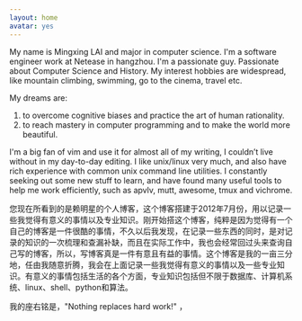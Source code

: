 ```yaml
---
layout: home
avatar: yes
---
```


My name is Mingxing LAI and major in computer science. I'm a software engineer work at Netease in hangzhou. I'm a passionate guy. Passionate about Computer Science and History. My interest hobbies are widespread, like mountain climbing, swimming, go to the cinema, travel etc.

My dreams are:

1. to overcome cognitive biases and practice the art of human rationality.
1. to reach mastery in computer programming and to make the world more beautiful.

I'm a big fan of vim and use it for almost all of my writing, I couldn’t live without in my day-to-day editing. I like unix/linux very much, and also have rich experience with common unix command line utilities. I constantly seeking out some new stuff to learn, and have found many useful tools to help me work efficiently, such as apvlv, mutt, awesome, tmux and vichrome.

您现在所看到的是赖明星的个人博客，这个博客搭建于2012年7月份，用以记录一些我觉得有意义的事情以及专业知识。刚开始搭这个博客，纯粹是因为觉得有一个自己的博客是一件很酷的事情，不久以后我发现，在记录一些东西的同时，是对记录的知识的一次梳理和查漏补缺，而且在实际工作中，我也会经常回过头来查询自己写的博客，所以，写博客真是一件有意且有益的事情。这个博客是我的一亩三分地，任由我随意折腾，我会在上面记录一些我觉得有意义的事情以及一些专业知识。有意义的事情包括生活的各个方面，专业知识包括但不限于数据库、计算机系统、linux、shell、python和算法。

我的座右铭是，"Nothing replaces hard work!" ，
